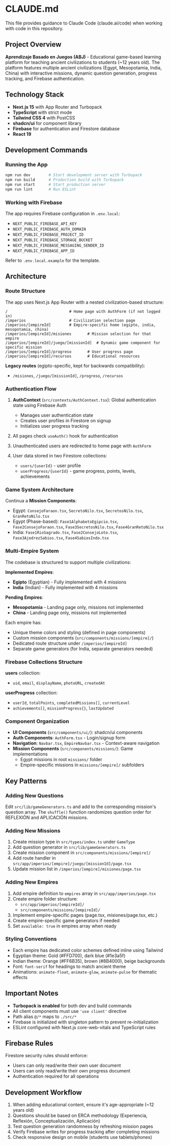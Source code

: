 # CLAUDE.md

This file provides guidance to Claude Code (claude.ai/code) when working with code in this repository.

## Project Overview

**Aprendizaje Basado en Juegos (ABJ)** - Educational game-based learning platform for teaching ancient civilizations to students (~12 years old). The platform features multiple ancient civilizations (Egypt, Mesopotamia, India, China) with interactive missions, dynamic question generation, progress tracking, and Firebase authentication.

## Technology Stack

- **Next.js 15** with App Router and Turbopack
- **TypeScript** with strict mode
- **Tailwind CSS 4** with PostCSS
- **shadcn/ui** for component library
- **Firebase** for authentication and Firestore database
- **React 19**

## Development Commands

### Running the App

```bash
npm run dev        # Start development server with Turbopack
npm run build      # Production build with Turbopack
npm run start      # Start production server
npm run lint       # Run ESLint
```

### Working with Firebase

The app requires Firebase configuration in `.env.local`:

- `NEXT_PUBLIC_FIREBASE_API_KEY`
- `NEXT_PUBLIC_FIREBASE_AUTH_DOMAIN`
- `NEXT_PUBLIC_FIREBASE_PROJECT_ID`
- `NEXT_PUBLIC_FIREBASE_STORAGE_BUCKET`
- `NEXT_PUBLIC_FIREBASE_MESSAGING_SENDER_ID`
- `NEXT_PUBLIC_FIREBASE_APP_ID`

Refer to `.env.local.example` for the template.

## Architecture

### Route Structure

The app uses Next.js App Router with a nested civilization-based structure:

```
/                           # Home page with AuthForm (if not logged in)
/imperios                   # Civilization selection page
/imperios/[empireId]        # Empire-specific home (egipto, india, mesopotamia, china)
/imperios/[empireId]/misiones       # Mission selection for that empire
/imperios/[empireId]/juego/[missionId]  # Dynamic game component for specific mission
/imperios/[empireId]/progreso       # User progress page
/imperios/[empireId]/recursos       # Educational resources
```

**Legacy routes** (egipto-specific, kept for backwards compatibility):

- `/misiones`, `/juego/[missionId]`, `/progreso`, `/recursos`

### Authentication Flow

1. **AuthContext** (`src/contexts/AuthContext.tsx`): Global authentication state using Firebase Auth

   - Manages user authentication state
   - Creates user profiles in Firestore on signup
   - Initializes user progress tracking

2. All pages check `useAuth()` hook for authentication
3. Unauthenticated users are redirected to home page with `AuthForm`
4. User data stored in two Firestore collections:
   - `users/{userId}` - user profile
   - `userProgress/{userId}` - game progress, points, levels, achievements

### Game System Architecture

Continua a
**Mission Components**:

- Egypt: `ConsejoFaraon.tsx`, `SecretoNilo.tsx`, `SecretosNilo.tsx`, `GranRetoNilo.tsx`
- Egypt (Phase-based): `Fase1AlphabetoEgipcio.tsx`, `Fase2ConsejoFaraon.tsx`, `Fase3SecretosNilo.tsx`, `Fase4GranRetoNilo.tsx`
- India: `Fase1RioSagrado.tsx`, `Fase2ConsejoLoto.tsx`, `Fase3AjedrezSabios.tsx`, `Fase4SabiosIndo.tsx`

### Multi-Empire System

The codebase is structured to support multiple civilizations:

**Implemented Empires**:

- **Egipto** (Egyptian) - Fully implemented with 4 missions
- **India** (Indian) - Fully implemented with 4 missions

**Pending Empires**:

- **Mesopotamia** - Landing page only, missions not implemented
- **China** - Landing page only, missions not implemented

Each empire has:

- Unique theme colors and styling (defined in page components)
- Custom mission components (`src/components/missions/[empire]/`)
- Dedicated route structure under `/imperios/[empireId]`
- Separate game generators (for India, separate generators needed)

### Firebase Collections Structure

**users** collection:

- `uid`, `email`, `displayName`, `photoURL`, `createdAt`

**userProgress** collection:

- `userId`, `totalPoints`, `completedMissions[]`, `currentLevel`
- `achievements[]`, `missionProgress{}`, `lastUpdated`

### Component Organization

- **UI Components** (`src/components/ui/`): shadcn/ui components
- **Auth Components**: `AuthForm.tsx` - Login/signup form
- **Navigation**: `Navbar.tsx`, `EmpireNavbar.tsx` - Context-aware navigation
- **Mission Components** (`src/components/missions/`): Game implementations
  - Egypt missions in root `missions/` folder
  - Empire-specific missions in `missions/[empire]/` subfolders

## Key Patterns

### Adding New Questions

Edit `src/lib/gameGenerators.ts` and add to the corresponding mission's question array. The `shuffle()` function randomizes question order for REFLEXIÓN and APLICACIÓN missions.

### Adding New Missions

1. Create mission type in `src/types/index.ts` under `GameType`
2. Add question generator in `src/lib/gameGenerators.ts`
3. Create mission component in `src/components/missions/[empire]/`
4. Add route handler in `src/app/imperios/[empire]/juego/[missionId]/page.tsx`
5. Update mission list in `/imperios/[empire]/misiones/page.tsx`

### Adding New Empires

1. Add empire definition to `empires` array in `src/app/imperios/page.tsx`
2. Create empire folder structure:
   - `src/app/imperios/[empireId]/`
   - `src/components/missions/[empireId]/`
3. Implement empire-specific pages (page.tsx, misiones/page.tsx, etc.)
4. Create empire-specific game generators if needed
5. Set `available: true` in empires array when ready

### Styling Conventions

- Each empire has dedicated color schemes defined inline using Tailwind
- Egyptian theme: Gold (#FFD700), dark blue (#1e3a5f)
- Indian theme: Orange (#FF6B35), brown (#8B4000), beige backgrounds
- Font: `font-serif` for headings to match ancient theme
- Animations: `animate-float`, `animate-glow`, `animate-pulse` for thematic effects

## Important Notes

- **Turbopack is enabled** for both dev and build commands
- All client components must use `'use client'` directive
- Path alias `@/*` maps to `./src/*`
- Firebase is initialized with singleton pattern to prevent re-initialization
- ESLint configured with Next.js core-web-vitals and TypeScript rules

## Firebase Rules

Firestore security rules should enforce:

- Users can only read/write their own user document
- Users can only read/write their own progress document
- Authentication required for all operations

## Development Workflow

1. When adding educational content, ensure it's age-appropriate (~12 years old)
2. Questions should be based on ERCA methodology (Experiencia, Reflexión, Conceptualización, Aplicación)
3. Test question generation randomness by refreshing mission pages
4. Verify Firebase writes for progress tracking after completing missions
5. Check responsive design on mobile (students use tablets/phones)
